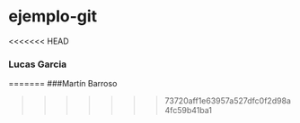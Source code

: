 # ejemplo-git
<<<<<<< HEAD
### Lucas Garcia
=======
###Martín Barroso
>>>>>>> 73720aff1e63957a527dfc0f2d98a4fc59b41ba1
